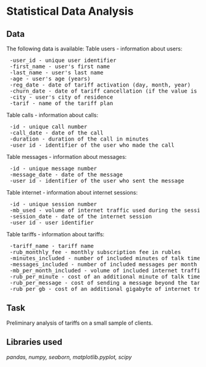 # Statistical Data Analysis
## Data
The following data is available:
Table users - information about users:
<pre> -user_id - unique user identifier
 -first_name - user's first name
 -last_name - user's last name
 -age - user's age (years)
 -reg_date - date of tariff activation (day, month, year)
 -churn_date - date of tariff cancellation (if the value is missing, the tariff was still active at the time of data extraction)
 -city - user's city of residence
 -tarif - name of the tariff plan</pre>
Table calls - information about calls:
<pre> -id - unique call number
 -call_date - date of the call
 -duration - duration of the call in minutes
 -user_id - identifier of the user who made the call</pre>
Table messages - information about messages:
<pre> -id - unique message number
 -message_date - date of the message
 -user_id - identifier of the user who sent the message</pre>
Table internet - information about internet sessions:
<pre> -id - unique session number
 -mb_used - volume of internet traffic used during the session (in megabytes)
 -session_date - date of the internet session
 -user_id - user identifier</pre>
Table tariffs - information about tariffs:
<pre> -tariff_name - tariff name
 -rub_monthly_fee - monthly subscription fee in rubles
 -minutes_included - number of included minutes of talk time per month
 -messages_included - number of included messages per month
 -mb_per_month_included - volume of included internet traffic per month (in megabytes)
 -rub_per_minute - cost of an additional minute of talk time beyond the tariff package (for example, if the tariff includes 100 minutes of talk time per month, a fee will be charged for each minute beyond that)
 -rub_per_message - cost of sending a message beyond the tariff package
 -rub_per_gb - cost of an additional gigabyte of internet traffic beyond the tariff package (1 gigabyte = 1024 megabytes)</pre>

## Task
Preliminary analysis of tariffs on a small sample of clients.

## Libraries used
<i>pandas, numpy, seaborn, matplotlib.pyplot, scipy</i>